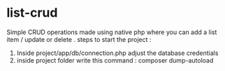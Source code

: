 # list-crud

Simple CRUD operations made using native php where you can add a list item / update or delete .
steps to start the project :
1) Inside project/app/db/connection.php  adjust the database credentials
2) inside project folder write this command : composer dump-autoload 
